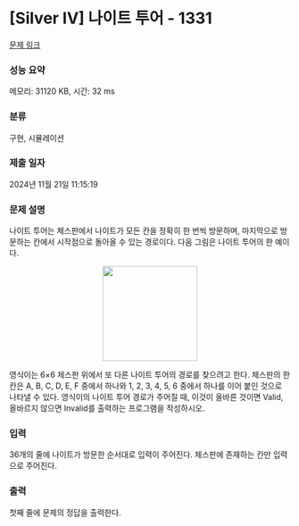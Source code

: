 # [Silver IV] 나이트 투어 - 1331 

[문제 링크](https://www.acmicpc.net/problem/1331) 

### 성능 요약

메모리: 31120 KB, 시간: 32 ms

### 분류

구현, 시뮬레이션

### 제출 일자

2024년 11월 21일 11:15:19

### 문제 설명

<p>나이트 투어는 체스판에서 나이트가 모든 칸을 정확히 한 번씩 방문하며, 마지막으로 방문하는 칸에서 시작점으로 돌아올 수 있는 경로이다. 다음 그림은 나이트 투어의 한 예이다.</p>

<p style="text-align: center;"><img alt="" src="https://www.acmicpc.net/upload/201004/chee.JPG" style="height:170px; width:170px"></p>

<p>영식이는 6×6 체스판 위에서 또 다른 나이트 투어의 경로를 찾으려고 한다. 체스판의 한 칸은 A, B, C, D, E, F 중에서 하나와 1, 2, 3, 4, 5, 6 중에서 하나를 이어 붙인 것으로 나타낼 수 있다. 영식이의 나이트 투어 경로가 주어질 때, 이것이 올바른 것이면 Valid, 올바르지 않으면 Invalid를 출력하는 프로그램을 작성하시오.</p>

### 입력 

 <p>36개의 줄에 나이트가 방문한 순서대로 입력이 주어진다. 체스판에 존재하는 칸만 입력으로 주어진다.</p>

### 출력 

 <p>첫째 줄에 문제의 정답을 출력한다.</p>

